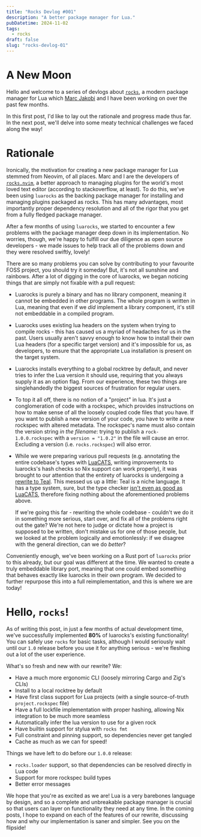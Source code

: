 ```yaml
---
title: "Rocks Devlog #001"
description: "A better package manager for Lua."
pubDatetime: 2024-11-02
tags:
  - rocks
draft: false
slug: "rocks-devlog-01"
---
```


# A New Moon

Hello and welcome to a series of devlogs about [`rocks`](http://github.com/nvim-neorocks/rocks), a modern package manager for Lua which [Marc Jakobi](http://github.com/mrcjkb) and I have
been working on over the past few months.

In this first post, I'd like to lay out the rationale and progress made thus far. In the next post, we'll delve into some meaty technical
challenges we faced along the way!

# Rationale

Ironically, the motivation for creating a new package manager for Lua stemmed
from Neovim, of all places. Marc and I are the developers of
[`rocks.nvim`](https://github.com/nvim-neorocks/rocks.nvim), a better approach
to managing plugins for the world's most loved text editor (according to
stackoverflow, at least). To do this, we've been using `luarocks` as the backing package
manager for installing and managing plugins packaged as rocks. This has many advantages, most
importantly proper dependency resolution and all of the rigor that you get from
a fully fledged package manager.

After a few months of using `luarocks`, we started to encounter a few problems with the package manager deep down in its implementation.
No worries, though, we're happy to fulfill our due diligence as open source developers - we made issues to help track all of the problems
down and they were resolved swiftly, lovely!

There are so many problems you can solve by contributing to your favourite FOSS project, you should try it someday! But, it's not all sunshine
and rainbows. After a lot of digging in the core of luarocks, we began noticing things that are simply not fixable with a pull request:
- Luarocks is purely a binary and has no library component, meaning it cannot be embedded in other programs. The whole program is written in Lua,
  meaning that even if we *did* implement a library component, it's still not embeddable in a compiled program.
- Luarocks uses existing lua headers on the system when trying to compile rocks - this has caused us a myriad of headaches for us in the past.
  Users usually aren't savvy enough to know how to install their own Lua headers (for a specific target version) and it's impossible for us, as developers,
  to ensure that the appropriate Lua installation is present on the target system.
- Luarocks installs everything to a global rocktree by default, and never tries to infer the Lua version it should use, requiring that you always
  supply it as an option flag. From our experience, these two things are singlehandedly the biggest sources of frustration for regular users.
- To top it all off, there is no notion of a "project" in lua. It's just a conglomeration of code with a rockspec, which provides instructions
  on how to make sense of all the loosely coupled code files that you have. If you want to publish a new version of your code, you have to write a new rockspec
  with altered metadata. The rockspec's name must also contain the version string *in the filename*: trying to publish a `rock-1.0.0.rockspec` with
  a `version = "1.0.2"` in the file will cause an error. Excluding a version (i.e. `rocks.rockspec`) will also error.
- While we were preparing various pull requests (e.g. annotating the entire codebase's types with [LuaCATS](https://luals.github.io/wiki/annotations/), writing
  improvements to luarocks's hash checks so Nix support can work properly), it was
  brought to our attention that the entirety of luarocks is undergoing a [rewrite to Teal](https://github.com/luarocks/luarocks/pull/1705).
  This messed us up a little: Teal is a niche language. It has a type system, sure, but the type checker [isn't even as good as LuaCATS](https://github.com/luarocks/luarocks/issues/1530#issuecomment-1971669545), therefore
  fixing nothing about the aforementioned problems above.

  If we're going this far - rewriting the whole codebase - couldn't we do it in something more serious, start over, and fix all of the problems right out the gate?
  We're not here to judge or dictate how a project is supposed to be written, don't mistake us for one of those people, but we looked at the problem
  logically and emotionlessly: if we disagree with the general direction, can we do *better*?


Conveniently enough, we've been working on a Rust port of `luarocks` prior to this already, but our goal was different at the time.
We wanted to create a truly embeddable library port, meaning that one could embed something that behaves exactly like luarocks in their own
program. We decided to further repurpose this into a full reimplementation, and this is where we are today!

# Hello, `rocks`!

As of writing this post, in just a few months of actual development time, we've successfully implemented **80%** of luarocks's existing functionality!
You can safely use `rocks` for basic tasks, although I would seriously wait until our `1.0` release before you use it for anything serious - we're
fleshing out a lot of the user experience.

What's so fresh and new with our rewrite? We:
- Have a much more ergonomic CLI (loosely mirroring Cargo and Zig's CLIs)
- Install to a local rocktree by default
- Have first class support for Lua projects (with a single source-of-truth `project.rockspec` file)
- Have a full lockfile implementation with proper hashing, allowing Nix integration to be much more seamless
- Automatically infer the lua version to use for a given rock
- Have builtin support for stylua with `rocks fmt`
- Full constraint and pinning support, so dependencies never get tangled
- Cache as much as we can for speed!

Things we have left to do before our `1.0.0` release:
- `rocks.loader` support, so that dependencies can be resolved directly in Lua code
- Support for more rockspec build types
- Better error messages

We hope that you're as excited as we are! Lua is a very barebones language by design, and so a complete and unbreakable package manager is
crucial so that users can layer on functionality they need at any time. In the coming posts, I hope to expand on each of the features
of our rewrite, discussing how and why our implementation is saner and simpler. See you on the flipside!
